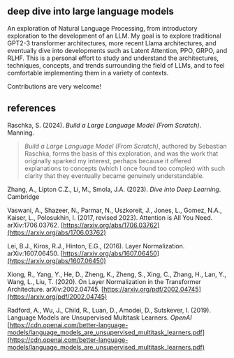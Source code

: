 ## deep dive into large language models

An exploration of Natural Language Processing, from introductory exploration to the development of an LLM. My goal is to explore traditional GPT2-3 transformer architectures, more recent Llama architectures, and eventually dive into developments such as Latent Attention, PPO, GRPO, and RLHF. This is a personal effort to study and understand the architectures, techniques, concepts, and trends surrounding the field of LLMs, and to feel comfortable implementing them in a variety of contexts. 

Contributions are very welcome!

## references

Raschka, S. (2024). *Build a Large Language Model (From Scratch)*. Manning. 

> *Build a Large Language Model (From Scratch)*, authored by Sebastian Raschka, forms the basis of this exploration, and was the work that originally sparked my interest, perhaps because it offered explanations to concepts (which I once found too complex) with such clarity that they eventually became genuinely understandable.

Zhang, A., Lipton C.Z., Li, M., Smola, J.A. (2023). *Dive into Deep Learning*. Cambridge

Vaswani, A., Shazeer, N., Parmar, N., Uszkoreit, J., Jones, L., Gomez, N.A., Kaiser, L., Polosukhin, I. (2017, revised 2023). Attention is All You Need. arXiv:1706.03762. [https://arxiv.org/abs/1706.03762](https://arxiv.org/abs/1706.03762)

Lei, B.J., Kiros, R.J., Hinton, E.G., (2016). Layer Normalization. arXiv:1607.06450. [https://arxiv.org/abs/1607.06450](https://arxiv.org/abs/1607.06450)

Xiong, R., Yang, Y., He, D., Zheng, K., Zheng, S., Xing, C., Zhang, H., Lan, Y., Wang, L., Liu, T. (2020). On Layer Normalization in the Transformer Architecture. arXiv:2002.04745. [https://arxiv.org/pdf/2002.04745](https://arxiv.org/pdf/2002.04745)

Radford, A., Wu, J., Child, R., Luan, D., Amodei, D., Sutskever, I. (2019). Language Models are Unsupervised Multitask Learners. *OpenAI* [https://cdn.openai.com/better-language-models/language_models_are_unsupervised_multitask_learners.pdf](https://cdn.openai.com/better-language-models/language_models_are_unsupervised_multitask_learners.pdf)


